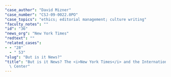 ```yaml
---
"case_author": "David Mizner"
"case_number": "CSJ-09-0022.0PO"
"case_topics": "ethics; editorial management; culture writing"
"faculty_notes": ""
"id": "36"
"news_org": "New York Times"
"redtext": ""
"related_cases":
- - "28"
  - " 53"
"slug": "But is it News?"
"title": "But is it News? The <i>New York Times</i> and the International Freedom\
  \ Center"
---
```

